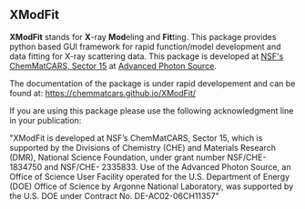 XModFit
-------

**XModFit** stands for **X**-ray **Mod**eling and **Fit**ting. This package provides python based GUI framework for rapid function/model development and data fitting for X-ray scattering data. This package is developed at [NSF's ChemMatCARS, Sector 15](https://chemmatcars.uchicago.edu) at [Advanced Photon Source](https://aps.anl.gov).

The documentation of the package is under rapid developement and can be found at: https://chemmatcars.github.io/XModFit/


If you are using this package please use the following acknowledgment line in your publication:

"XModFit is developed at NSF’s ChemMatCARS, Sector 15, which is supported by the Divisions of Chemistry (CHE) and Materials Research (DMR), National Science Foundation, under grant number NSF/CHE-1834750 and NSF/CHE- 2335833. Use of the Advanced Photon Source, an Office of Science User Facility operated for the U.S. Department of Energy (DOE) Office of Science by Argonne National Laboratory, was supported by the U.S. DOE under Contract No. DE-AC02-06CH11357"
